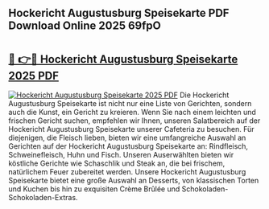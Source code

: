 ## Hockericht Augustusburg Speisekarte PDF Download Online 2025 69fpO

# <h2><a href="http://gceb0i.nevu.top/?p=Hockericht+Augustusburg+Speisekarte">🔗 👉🔴 Hockericht Augustusburg Speisekarte 2025 PDF</a></h2>

[![Hockericht Augustusburg Speisekarte 2025 PDF](https://i.imgur.com/dBaPXMq.png)](http://gceb0i.nevu.top/?p=Hockericht+Augustusburg+Speisekarte)
Die Hockericht Augustusburg Speisekarte ist nicht nur eine Liste von Gerichten, sondern auch die Kunst, ein Gericht zu kreieren. Wenn Sie nach einem leichten und frischen Gericht suchen, empfehlen wir Ihnen, unseren Salatbereich auf der Hockericht Augustusburg Speisekarte unserer Cafeteria zu besuchen. Für diejenigen, die Fleisch lieben, bieten wir eine umfangreiche Auswahl an Gerichten auf der Hockericht Augustusburg Speisekarte an: Rindfleisch, Schweinefleisch, Huhn und Fisch. Unseren Auserwählten bieten wir köstliche Gerichte wie Schaschlik und Steak an, die bei frischem, natürlichem Feuer zubereitet werden. Unsere Hockericht Augustusburg Speisekarte bietet eine große Auswahl an Desserts, von klassischen Torten und Kuchen bis hin zu exquisiten Crème Brûlée und Schokoladen-Schokoladen-Extras.
